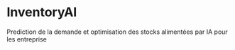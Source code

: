 # InventoryAI
Prediction de la demande et optimisation des stocks alimentées par IA pour les entreprise
